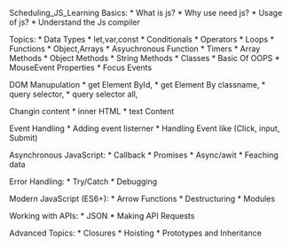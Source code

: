 Scheduling_JS_Learning
Basics:
        * What is js?
        * Why use need js?
        * Usage of js?
        * Understand the Js compiler
        
Topics:
        * Data Types
        * let,var,const 
        * Conditionals
        * Operators
        * Loops
        * Functions
        * Object,Arrays
        * Asyuchronous Function
        * Timers
        * Array Methods
        * Object Methods
        * String Methods
        * Classes
        * Basic Of OOPS
        * MouseEvent Properties
        * Focus Events
        
DOM Manupulation
        * get Element ById,
        * get Element By classname,
        * query selector,
        * query selector all,

Changin content
        * inner HTML
        * text Content

Event Handling
        * Adding event listerner
        * Handling Event 
         like (Click, input, Submit)

Asynchronous JavaScript:
        * Callback
        * Promises
        * Async/awit
        * Feaching data

Error Handling:
        * Try/Catch
        * Debugging

Modern JavaScript (ES6+):
        * Arrow Functions
        * Destructuring
        * Modules

Working with APIs:
        * JSON
        * Making API Requests

Advanced Topics:
        * Closures
        * Hoisting
        * Prototypes and Inheritance
